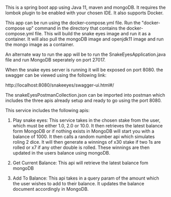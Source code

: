 This is a spring boot app using Java 11, maven and mongoDB. It requires the lombok plugin to be enabled with your chosen IDE. It also supports Docker.

This app can be run using the docker-compose.yml file. Run the "docker-compose up" command in the directory that contains the docker-compose.yml file.
This will build the snake eyes image and run it as a container. It will also pull the mongoDB image and openjdk11 image and run the mongo image as a container.

An alternate way to run the app will be to run the SnakeEyesApplication.java file and run MongoDB seperately on port 27017.

When the snake eyes server is running it will be exposed on port 8080. the swagger can be viewed using the following link:

http://localhost:8080/snakeeyes/swagger-ui.html#/

The snakeEyesPostmanCollection.json can be imported into postman which includes the three apis already setup and ready to go using the port 8080.

This service includes the following apis:

1) Play snake eyes: This service takes in the chosen stake from the user, which must be either 1.0, 2.0 or 10.0.
   It then retrieves the latest balance form MongoDB or if nothing exists in MongoDB will start you with a balance of 1000.
   It then calls a random number api which simulates roling 2 dice. 
   It will then generate a winnings of x30 stake if two 1s are rolled or x7 if any other double is rolled. 
   These winnings are then updated in the users balance using mongoDB.
   
2) Get Current Balance: This api will retrieve the latest balance fom mongoDB

3) Add To Balance: This api takes in a query param of the amount which the user wishes to add to their balance. It updates the balance document accordingly in MongoDB.

